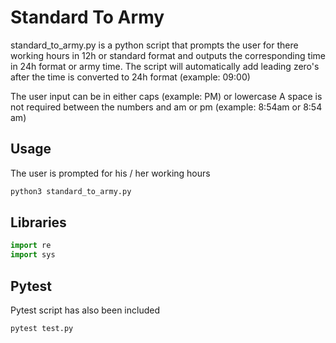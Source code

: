 # Standard To Army

standard_to_army.py is a python script that prompts the user for there working hours in 12h or standard format and outputs the corresponding time in 24h format or army time.
The script will automatically add leading zero's after the time is converted to 24h format (example: 09:00)

The user input can be in either caps (example: PM) or lowercase
A space is not required between the numbers and am or pm (example: 8:54am or 8:54 am)




## Usage
The user is prompted for his / her working hours
```python
python3 standard_to_army.py
```

## Libraries

```python
import re
import sys
```
## Pytest
Pytest script has also been included
```python
pytest test.py
```